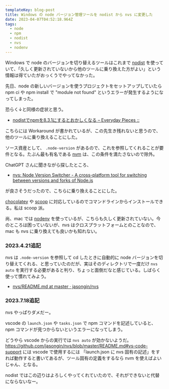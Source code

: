 ```yaml
---
templateKey: blog-post
title: Windows の node バージョン管理ツールを nodist から nvs に変更した
date: 2023-04-07T04:52:18.964Z
tags:
  - node
  - npm
  - nodist
  - nvs
  - nodenv
---
```


Windows で node のバージョンを切り替えるツールはこれまで [nodist](https://github.com/nullivex/nodist) を使っていて、「久しく更新されていないから他のツールに乗り換えた方がよい」という情報は得ていたがおっくうでやってなかった。

先日、node の新しいバージョンを使うプロジェクトをセットアップしていたら npm ci や npm install で "module not found" というエラーが発生するようになってしまった。

恐らく↓と同様の症状と思う。

- [nodistでnpmを8.3.1にするとおかしくなる – Everyday Pieces ::](http://katwat.s1005.xrea.com/wp/9548)

こちらには Workaround が書かれているが、この先生き残れないと思うので、他のツールに乗り換えることにした。

ソース資産として、 ``.node-version`` があるので、これを参照してくれることが要件となる。たぶん最も有名である [nvm](https://github.com/nvm-sh/nvm) は、この条件を満たさないので除外。

ChatGPT さんに聞きながら探したところ、

- [nvs: Node Version Switcher - A cross-platform tool for switching between versions and forks of Node.js](https://github.com/jasongin/nvs)

が良さそうだったので、こちらに乗り換えることにした。

[chocolatey](https://community.chocolatey.org/packages/nvs) や [scoop](https://bjansen.github.io/scoop-apps/main/nvs/) に対応しているのでコマンドラインからインストールできる。私は scoop 派。


尚、mac では [nodenv](https://github.com/nodenv/nodenv) を使っているが、こちらも久しく更新されていない。今のところは困っていないが、nvs はクロスプラットフォームとのことなので、mac も nvs に乗り換えても良いかも知れない。

### 2023.4.21追記

nvs は ``.node-version`` を参照して cd したときに自動的に node バージョンを切り替えてくれる、と思っていたのだが、実はそのディレクトリで一度だけ ``nvs auto`` を実行する必要があると判り、ちょっと面倒だなと感じている。しばらく使って慣れてみよう。

- [nvs/README.md at master · jasongin/nvs](https://github.com/jasongin/nvs/blob/master/README.md#automatic-switching-per-directory)


### 2023.7.18追記

nvs やっぱりダメだー。

vscode の ``launch.json`` や ``tasks.json`` で npm コマンドを記述していると、npm コマンドが見つからないというエラーになってしまう。

どうやら vscode からの実行では  ``nvs auto`` が効かないようだ。
https://github.com/jasongin/nvs/blob/master/README.md#vs-code-support には vscode で使用するには 「launch.json に nvs 固有の記述」をすれば動作すると書いてあるが、ツール固有の定義をするなら nvm を使えばよいじゃん、となる。

nodist ではこの辺りはよろしくやってくれていたので、それができないと代替にならないなー。
